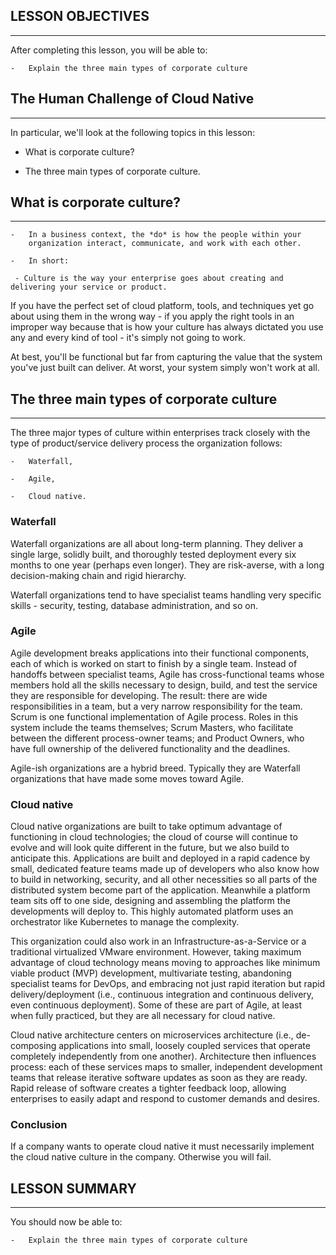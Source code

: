 ## LESSON OBJECTIVES
---
 After completing this lesson, you will be able to:

    -   Explain the three main types of corporate culture

## The Human Challenge of Cloud Native
---
 In particular, we'll look at the following topics in this lesson:

-   What is corporate culture?

-   The three main types of corporate culture.

## What is corporate culture?
---
    -   In a business context, the *do* is how the people within your
        organization interact, communicate, and work with each other.
    
    -   In short:
    
     - Culture is the way your enterprise goes about creating and delivering your service or product.

 If you have the perfect set of cloud platform, tools, and techniques
 yet go about using them in the wrong way - if you apply the right
 tools in an improper way because that is how your culture has always
 dictated you use any and every kind of tool - it's simply not going to
 work.

 At best, you'll be functional but far from capturing the value that
 the system you've just built can deliver. At worst, your system simply
 won't work at all.

## The three main types of corporate culture
---
 The three major types of culture within enterprises track closely with
 the type of product/service delivery process the organization follows:

    -   Waterfall,
    
    -   Agile,
    
    -   Cloud native.

### Waterfall

 Waterfall organizations are all about long-term planning. They deliver
 a single large, solidly built, and thoroughly tested deployment every
 six months to one year (perhaps even longer). They are risk-averse,
 with a long decision-making chain and rigid hierarchy.

 Waterfall organizations tend to have specialist teams handling very
 specific skills - security, testing, database administration, and so
 on.

### Agile

 Agile development breaks applications into their functional
 components, each of which is worked on start to finish by a single
 team. Instead of handoffs between specialist teams, Agile has
 cross-functional teams whose members hold all the skills necessary to
 design, build, and test the service they are responsible for
 developing. The result: there are wide responsibilities in a team, but
 a very narrow responsibility for the team. Scrum is one functional
 implementation of Agile process. Roles in this system include the
 teams themselves; Scrum Masters, who facilitate between the different
 process-owner teams; and Product Owners, who have full ownership of
 the delivered functionality and the deadlines.

 Agile-ish organizations are a hybrid breed. Typically they are
 Waterfall organizations that have made some moves toward Agile.

### Cloud native

 Cloud native organizations are built to take optimum advantage of
 functioning in cloud technologies; the cloud of course will continue
 to evolve and will look quite different in the future, but we also
 build to anticipate this. Applications are built and deployed in a
 rapid cadence by small, dedicated feature teams made up of developers
 who also know how to build in networking, security, and all other
 necessities so all parts of the distributed system become part of the
 application. Meanwhile a platform team sits off to one side, designing
 and assembling the platform the developments will deploy to. This
 highly automated platform uses an orchestrator like Kubernetes to
 manage the complexity.

 This organization could also work in an Infrastructure-as-a-Service or
 a traditional virtualized VMware environment. However, taking maximum
 advantage of cloud technology means moving to approaches like minimum
 viable product (MVP) development, multivariate testing, abandoning
 specialist teams for DevOps, and embracing not just rapid iteration
 but rapid delivery/deployment (i.e., continuous integration and
 continuous delivery, even continuous deployment). Some of these are
 part of Agile, at least when fully practiced, but they are all
 necessary for cloud native.

 Cloud native architecture centers on microservices architecture (i.e.,
 de-composing applications into small, loosely coupled services that
 operate completely independently from one another). Architecture then
 influences process: each of these services maps to smaller,
 independent development teams that release iterative software updates
 as soon as they are ready. Rapid release of software creates a tighter
 feedback loop, allowing enterprises to easily adapt and respond to
 customer demands and desires.

### Conclusion

 If a company wants to operate cloud native it must necessarily
 implement the cloud native culture in the company. Otherwise you will
 fail.

## LESSON SUMMARY
---
 You should now be able to:

    -   Explain the three main types of corporate culture